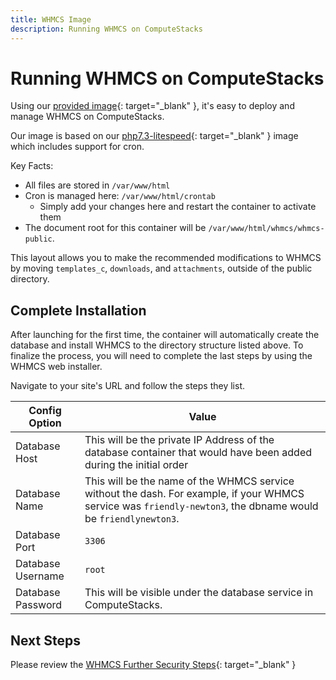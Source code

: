 ```yaml
---
title: WHMCS Image
description: Running WHMCS on ComputeStacks
---
```

# Running WHMCS on ComputeStacks

Using our [provided image](https://hub.docker.com/r/cmptstks/whmcs){: target="_blank" }, it's easy to deploy and manage WHMCS on ComputeStacks.

Our image is based on our [php7.3-litespeed](https://hub.docker.com/r/cmptstks/php){: target="_blank" } image which includes support for cron. 

Key Facts:

* All files are stored in `/var/www/html`
* Cron is managed here: `/var/www/html/crontab`
    * Simply add your changes here and restart the container to activate them
* The document root for this container will be `/var/www/html/whmcs/whmcs-public`.

This layout allows you to make the recommended modifications to WHMCS by moving `templates_c`, `downloads`, and `attachments`, outside of the public directory. 

## Complete Installation

After launching for the first time, the container will automatically create the database and install WHMCS to the directory structure listed above. To finalize the process, you will need to complete the last steps by using the WHMCS web installer. 

Navigate to your site's URL and follow the steps they list.

Config Option     | Value
------------------|------------------------------------------------------------------------------------------------------------------
Database Host     | This will be the private IP Address of the database container that would have been added during the initial order
Database Name     | This will be the name of the WHMCS service without the dash. For example, if your WHMCS service was `friendly-newton3`, the dbname would be `friendlynewton3`.
Database Port     | `3306`
Database Username | `root`
Database Password | This will be visible under the database service in ComputeStacks.

## Next Steps

Please review the [WHMCS Further Security Steps](https://docs.whmcs.com/Further_Security_Steps){: target="_blank" }